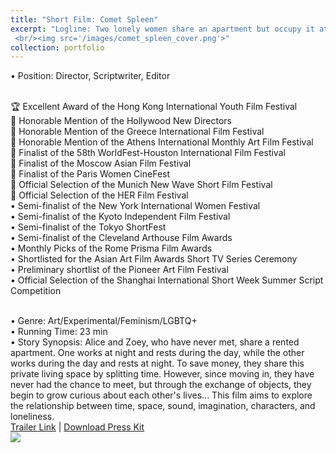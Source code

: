 ```yaml
---
title: "Short Film: Comet Spleen"
excerpt: "Logline: Two lonely women share an apartment but occupy it at different times, their presence lingering in the room like an ungraspable connection felt only through imagination.
 <br/><img src='/images/comet_spleen_cover.png'>"
collection: portfolio
---
```


• Position: Director, Scriptwriter, Editor <br> <br>

🏆 Excellent Award of the Hong Kong International Youth Film Festival <br>
🏅 Honorable Mention of the Hollywood New Directors <br>
🏅 Honorable Mention of the Greece International Film Festival <br>
🏅 Honorable Mention of the Athens International Monthly Art Film Festival <br>
🏅 Finalist of the 58th WorldFest-Houston International Film Festival <br>
🏅 Finalist of the Moscow Asian Film Festival <br>
🏅 Finalist of the Paris Women CineFest <br>
🌟 Official Selection of the Munich New Wave Short Film Festival <br>
🌟 Official Selection of the HER Film Festival <br>
• Semi-finalist of the New York International Women Festival <br>
• Semi-finalist of the Kyoto Independent Film Festival <br>
• Semi-finalist of the Tokyo ShortFest <br>
• Semi-finalist of the Cleveland Arthouse Film Awards <br>
• Monthly Picks of the Rome Prisma Film Awards <br>
• Shortlisted for the Asian Art Film Awards Short TV Series Ceremony <br>
• Preliminary shortlist of the Pioneer Art Film Festival <br>
• Official Selection of the Shanghai International Short Week Summer Script Competition <br> <br>

• Genre: Art/Experimental/Feminism/LGBTQ+ <br>
• Running Time: 23 min <br>
• Story Synopsis: Alice and Zoey, who have never met, share a rented apartment. One works at night and rests during the day, while the other works during the day and rests at night. To save money, they share this private living space by splitting time. However, since moving in, they have never had the chance to meet, but through the exchange of objects, they begin to grow curious about each other's lives... This film aims to explore the relationship between time, space, sound, imagination, characters, and loneliness.
<br> [Trailer Link](https://youtu.be/aGz3TnySiJw?si=lwegq9cexjBGsq6i) | [Download Press Kit](http://JohnnyZhang728.github.io/files/Film_Introduction_2.pdf)
<br> <img src='/images/comet_spleen_stills.png'>
